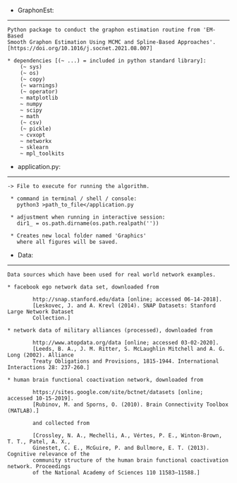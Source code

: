  - GraphonEst:
 -------------

	Python package to conduct the graphon estimation routine from 'EM-Based 
	Smooth Graphon Estimation Using MCMC and Spline-Based Approaches'. 
	[https://doi.org/10.1016/j.socnet.2021.08.007]

	* dependencies [(~ ...) = included in python standard library]:
		(~ sys)
		(~ os)
		(~ copy)
		(~ warnings)
		(~ operator)
		~ matplotlib
		~ numpy
		~ scipy
		~ math
		(~ csv)
		(~ pickle)
		~ cvxopt
		~ networkx
		~ sklearn
		~ mpl_toolkits


 - application.py:
 -----------------

	-> File to execute for running the algorithm.

	 * command in terminal / shell / console:
	   python3 >path_to_file</application.py

	 * adjustment when running in interactive session:
	   dir1_ = os.path.dirname(os.path.realpath(''))

	 * Creates new local folder named 'Graphics'
	   where all figures will be saved.


 - Data:
 -------

	Data sources which have been used for real world network examples.

	* facebook ego network data set, downloaded from 

			http://snap.stanford.edu/data [online; accessed 06-14-2018].
			[Leskovec, J. and A. Krevl (2014). SNAP Datasets: Stanford Large Network Dataset 
			Collection.]

	* network data of military alliances (processed), downloaded from

			http://www.atopdata.org/data [online; accessed 03-02-2020].
			[Leeds, B. A., J. M. Ritter, S. McLaughlin Mitchell and A. G. Long (2002). Alliance 
			Treaty Obligations and Provisions, 1815-1944. International Interactions 28: 237-260.]

	* human brain functional coactivation network, downloaded from

			https://sites.google.com/site/bctnet/datasets [online; accessed 10-15-2019].
			[Rubinov, M. and Sporns, O. (2010). Brain Connectivity Toolbox (MATLAB).]

			and collected from

			[Crossley, N. A., Mechelli, A., Vértes, P. E., Winton-Brown, T. T., Patel, A. X., 
			Ginestet, C. E., McGuire, P. and Bullmore, E. T. (2013). Cognitive relevance of the 
			community structure of the human brain functional coactivation network. Proceedings 
			of the National Academy of Sciences 110 11583–11588.]


